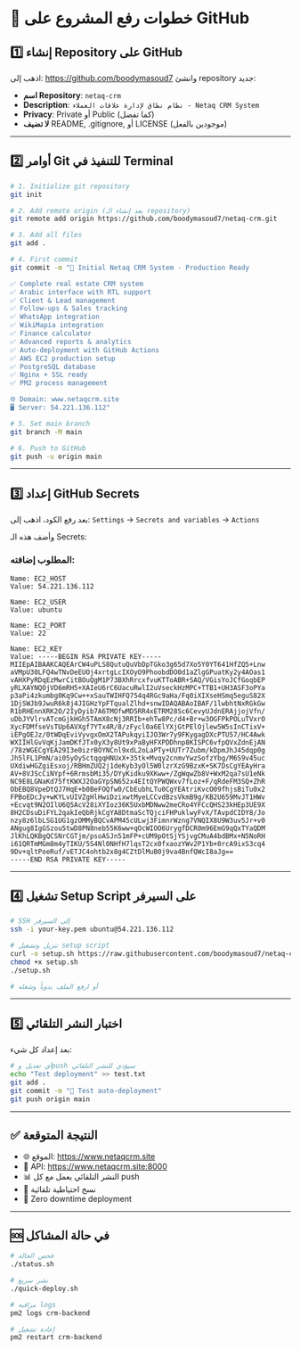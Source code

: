 # 🚀 خطوات رفع المشروع على GitHub

## 1️⃣ إنشاء Repository على GitHub

اذهب إلى: https://github.com/boodymasoud7 وانشئ repository جديد:

- **اسم Repository**: `netaq-crm`
- **Description**: `نظام نطاق لإدارة علاقات العملاء - Netaq CRM System`
- **Privacy**: Private أو Public (كما تفضل)
- **لا تضيف** README, .gitignore, أو LICENSE (موجودين بالفعل)

---

## 2️⃣ أوامر Git للتنفيذ في Terminal

```bash
# 1. Initialize git repository
git init

# 2. Add remote origin (بعد إنشاء الـ repository)
git remote add origin https://github.com/boodymasoud7/netaq-crm.git

# 3. Add all files
git add .

# 4. First commit
git commit -m "🚀 Initial Netaq CRM System - Production Ready

✅ Complete real estate CRM system
✅ Arabic interface with RTL support
✅ Client & Lead management
✅ Follow-ups & Sales tracking
✅ WhatsApp integration
✅ WikiMapia integration
✅ Finance calculator
✅ Advanced reports & analytics
✅ Auto-deployment with GitHub Actions
✅ AWS EC2 production setup
✅ PostgreSQL database
✅ Nginx + SSL ready
✅ PM2 process management

🌐 Domain: www.netaqcrm.site
🖥️ Server: 54.221.136.112"

# 5. Set main branch
git branch -M main

# 6. Push to GitHub
git push -u origin main
```

---

## 3️⃣ إعداد GitHub Secrets

بعد رفع الكود، اذهب إلى:
`Settings` → `Secrets and variables` → `Actions`

وأضف هذه الـ Secrets:

### المطلوب إضافته:

```
Name: EC2_HOST
Value: 54.221.136.112

Name: EC2_USER  
Value: ubuntu

Name: EC2_PORT
Value: 22

Name: EC2_KEY
Value: -----BEGIN RSA PRIVATE KEY-----
MIIEpAIBAAKCAQEArCW4uPLS8QutuQuVbDpTGko3g65d7Xo5Y0YT641HfZQ5+Lnw
aVMpU30LFQ4wTNvDeEUOj4xrtgLcIXOyO9PhoobdDO0d1aZlgGPuatKy2y4AOas1
vAHXPyRDqEzMwrCitBOuQgM1P73BXhRrcxfvuKTToABR+SAQ/VGisYoJCfGoqbEP
yRLXAYNQOjVD6mRH5+XAIeU6rC6UacuRwlI2uVseckHzMPC+TTB1+UH3ASF3oPYa
p3aPi4zkumbg0Kq9Cw++xSauTWIHFQ754q4RGc9aHa/Fq0iXIXseHSmq5eguS82X
1DjSWJb9JwuR6k8j4JIGHzYpFTqualZlhd+snwIDAQABAoIBAF/1lwbhtNxRGkGw
R1bRHEnnXRK2O/2IyDyib7A6TMOfwMD5RR4xETRM28Sc6CevyUJdnERAjjojVfn/
uDbJYVlrvATcmGjkHGh5TAmX8cNj3RRIb+ehTw8Pc/d4+Br+w3OGFPkPOLuTVxrO
XycFDMfseVsTUp6AVXgf7YTx4R/8/zFycl0a6ElYXjGtPElOjlew5W5sInCTixV+
iEPgOEJz/0tWDqEviVyvgxOmX2TAPukqyiIJO3Wr7y9FKygagDXcPTU57/HC4Awk
WXIIHlGvVqKjJamDKfJTx0yX3y8Ut9xPaByHFXPDDhnp8KISPC6vfpQVxZdnEjAN
/78zWGECgYEA29I3e0izrBOYNCnl9xdL2oLaPTy+UUTr7Zubm/kDpmJhJ45dqp0g
Jh5lFL1PmN/ai05yOySctqgqHNUxX+35tk+Mvqy2cnmvYwzSofzYbg/M6S9v45uc
UXdiwHGZgiEsxoj/RBHmZUQ2j1deKyb3yOl5W0lzrXzG9BzxK+SK7DsCgYEAyHra
AV+8VJScCiNYpf+6RrmsbMi35/DYyKidku9XKww+/ZgWqwZb8V+WxM2qa7sU1eNk
NC9E8LGNaKd75ftKWXJ2OaGYpSN652x4EItQYPWQWxv7fLoz+F/qRdeFM3SQ+ZhR
ObEBQ8VpeDtQJ7HqE+b0BeFOQfw0/CbEubhLTu0CgYEAtriKvcO09fhjsBiTu0x2
FPBoEDcJy+wKYLvUIVZgHlHwiDzixwtMyeLCCvdBzsVkmB9g/KB2U659MvJT1HWv
+Ecvqt9N2OIlU6Q5AcV28iXYIoz36K5UxbMDNww2meCRo4YFCcQHS23kHEp3UE9X
8H2CDsuDiFYL2qakIeQbRjkCgYA8DtmaScTQjciFHPuklwyFvX/TAvpdCIDY8/Jo
nzy8z6lbLSG1UG1gzOMMyBQCvAPM45cULwj3FimnrWzng7VNQIX8U9W3uv5Jr+v0
ANgug8IgGSzou5twD8PN8neb55K6ww+qOcWIOO6UrygfDCR0m96EmG9qQxTYaQDM
JlKhLQKBgQCSNrCGTjm/psoASJn51mFP+cUM9pOtSjYSjvgCMuA4bdBMx+N5NoRH
i61QRTmMGm8m4yTIKU/5S4Nl0NHfH7lqsT2cx0fxaozYWv2P1Yb+0rcA9ixS3cq4
9Dv+qltPoeRuf/vETJC4ohtb2x8g4CZtDlMuB0j9va4BnfQWcI8aJg==
-----END RSA PRIVATE KEY-----
```

---

## 4️⃣ تشغيل Setup Script على السيرفر

```bash
# SSH إلى السيرفر
ssh -i your-key.pem ubuntu@54.221.136.112

# تنزيل وتشغيل setup script
curl -o setup.sh https://raw.githubusercontent.com/boodymasoud7/netaq-crm/main/scripts/quick-setup.sh
chmod +x setup.sh
./setup.sh

# أو ارفع الملف يدوياً وشغله
```

---

## 5️⃣ اختبار النشر التلقائي

بعد إعداد كل شيء:

```bash
# أي تعديل وpush سيؤدي للنشر التلقائي
echo "Test deployment" >> test.txt
git add .
git commit -m "🧪 Test auto-deployment"
git push origin main
```

---

## ✅ النتيجة المتوقعة

- 🌐 الموقع: https://www.netaqcrm.site
- 🔧 API: https://www.netaqcrm.site:8000
- 📊 النشر التلقائي يعمل مع كل push
- 💾 نسخ احتياطية تلقائية
- 🔄 Zero downtime deployment

---

## 🆘 في حالة المشاكل

```bash
# فحص الحالة
./status.sh

# نشر سريع
./quick-deploy.sh

# مراقبة logs
pm2 logs crm-backend

# إعادة تشغيل
pm2 restart crm-backend
```

